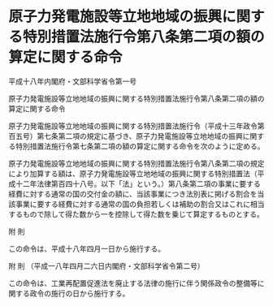 # 原子力発電施設等立地地域の振興に関する特別措置法施行令第八条第二項の額の算定に関する命令

平成十八年内閣府・文部科学省令第一号

原子力発電施設等立地地域の振興に関する特別措置法施行令第八条第二項の額の算定に関する命令

原子力発電施設等立地地域の振興に関する特別措置法施行令（平成十三年政令第百五号）第七条第二項の規定に基づき、原子力発電施設等立地地域の振興に関する特別措置法施行令第七条第二項の額の算定に関する命令を次のように定める。

原子力発電施設等立地地域の振興に関する特別措置法施行令第八条第二項の規定により加算する額は、原子力発電施設等立地地域の振興に関する特別措置法（平成十二年法律第百四十八号。以下「法」という。）第八条第二項の事業に要する経費に対する通常の国の交付金の額に、当該事業につき法別表に掲げる割合を当該事業に要する経費に対する通常の国の負担若しくは補助の割合又はこれに相当するもので除して得た数から一を控除して得た数を乗じて算定するものとする。

附 則

この命令は、平成十八年四月一日から施行する。

附 則 （平成一八年四月二六日内閣府・文部科学省令第二号）

この命令は、工業再配置促進法を廃止する法律の施行に伴う関係政令の整備等に関する政令の施行の日から施行する。
